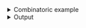 <details><summary>Combinatoric example</summary>

```no_run
use bpaf::*;

pub fn options() -> OptionParser<f64> {
    let miles = long("miles").help("Distance in miles").argument("MI");
    let km = long("kilo").help("Distance in kilometers").argument("KM");
    construct!([miles, km]).to_options()
}

fn main() {
    println!("{:?}", options().run())
}
```

</details>
<details><summary>Output</summary>

Help message describes all the parser combined

<div class='bpaf-doc'>
$ app --help<br>
<p><b>Usage</b>: <tt><b>app</b></tt> (<tt><b>--miles</b></tt>=<tt><i>MI</i></tt> | <tt><b>--kilo</b></tt>=<tt><i>KM</i></tt>)</p><p><div>
<b>Available options:</b></div><dl><dt><tt><b>    --miles</b></tt>=<tt><i>MI</i></tt></dt>
<dd>Distance in miles</dd>
<dt><tt><b>    --kilo</b></tt>=<tt><i>KM</i></tt></dt>
<dd>Distance in kilometers</dd>
<dt><tt><b>-h</b></tt>, <tt><b>--help</b></tt></dt>
<dd>Prints help information</dd>
</dl>
</p>
<style>
div.bpaf-doc {
    padding: 14px;
    background-color:var(--code-block-background-color);
    font-family: "Source Code Pro", monospace;
    margin-bottom: 0.75em;
}
div.bpaf-doc dt { margin-left: 1em; }
div.bpaf-doc dd { margin-left: 3em; }
div.bpaf-doc dl { margin-top: 0; padding-left: 1em; }
div.bpaf-doc  { padding-left: 1em; }
</style>
</div>


Users can pass value that satisfy either parser


<div class='bpaf-doc'>
$ app --miles 42<br>
42.0
</div>


<div class='bpaf-doc'>
$ app --kilo 15<br>
15.0
</div>


But not both at once or not at all:


<div class='bpaf-doc'>
$ app --miles 53 --kilo 10<br>
<b>Error:</b> <tt><b>--kilo</b></tt> cannot be used at the same time as <tt><b>--miles</b></tt>
<style>
div.bpaf-doc {
    padding: 14px;
    background-color:var(--code-block-background-color);
    font-family: "Source Code Pro", monospace;
    margin-bottom: 0.75em;
}
div.bpaf-doc dt { margin-left: 1em; }
div.bpaf-doc dd { margin-left: 3em; }
div.bpaf-doc dl { margin-top: 0; padding-left: 1em; }
div.bpaf-doc  { padding-left: 1em; }
</style>
</div>


<div class='bpaf-doc'>
$ app <br>
<b>Error:</b> expected <tt><b>--miles</b></tt>=<tt><i>MI</i></tt> or <tt><b>--kilo</b></tt>=<tt><i>KM</i></tt>, pass <tt><b>--help</b></tt> for usage information
<style>
div.bpaf-doc {
    padding: 14px;
    background-color:var(--code-block-background-color);
    font-family: "Source Code Pro", monospace;
    margin-bottom: 0.75em;
}
div.bpaf-doc dt { margin-left: 1em; }
div.bpaf-doc dd { margin-left: 3em; }
div.bpaf-doc dl { margin-top: 0; padding-left: 1em; }
div.bpaf-doc  { padding-left: 1em; }
</style>
</div>


If those cases are valid you can handle them with `optional` and `many`
</details>